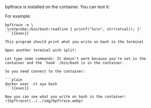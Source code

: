 <br>

bpftrace is installed on the container. You can test it:

For example:

```plain
bpftrace -e \
'uretprobe:/bin/bash:readline { printf("%s\n", str(retval)); }'
```{{exec}}

This program should print what you write on bash in the terminal

Open another terminal with split:

Let type some commands: It doesn't work because you're not in the container and the `hook` /bin/bash is in the container.

So you need connect to the container:

```plain
docker exec -it aya bash
```{{exec}}

Now you can see what you write on bash in the container:
![bpftrace](../../img/bpftrace.webp)
